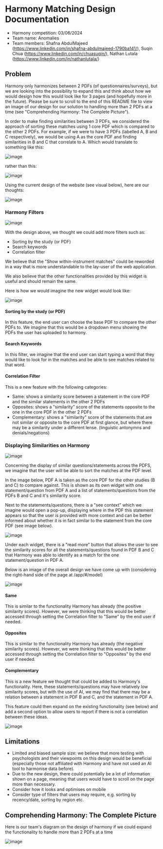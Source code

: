 # Harmony Matching Design Documentation
- Harmony competition: 03/06/2024
- Team name: Anomalies
- Team members: Shafna AbdulMajeed (https://www.linkedin.com/in/shafna-abdulmajeed-1790ba141/), Suqin Chua (https://www.linkedin.com/in/chuasuqin/), Nathan Lutala (https://www.linkedin.com/in/nathanlutala/)

## Problem
Harmony only harmonizes between 2 PDFs (of questionnaires/surveys), but we are looking into the possibility to expand this and think about how we would design how this would look like for 3 pages (and hopefully more in the future). Please be sure to scroll to the end of this README file to view an image of our design for our solution to handling more than 2 PDFs at a time (see "Comprehending Harmony: The Complete Picture").

In order to make finding similarities between 3 PDFs, we considered the approach of sorting these matches using 1 core PDF which is compared to the other 2 PDFs. For example, if we were to have 3 PDFs (labelled A, B and C respectively), we would be using A as the core PDF and finding similarities in B and C that correlate to A. Which would translate to something like this: 

![image](https://github.com/nlutala/hackathon/assets/87072306/847ae79f-bc0d-4109-88a3-3861c93921ee)

rather than this: 

![image](https://github.com/nlutala/hackathon/assets/87072306/a0829795-ac31-441f-81a5-50a872589c74)
 
Using the current design of the website (see visual below), here are our thoughts:

![image](https://github.com/nlutala/hackathon/assets/87072306/d5ed60c6-8e45-4dce-8610-78eb4b18c17a)

### Harmony Filters
![image](https://github.com/nlutala/hackathon/assets/87072306/f7f7aba3-2885-42eb-9c2d-afbfeec4a619)

With the design above, we thought we could add more filters such as:
- Sorting by the study (or PDF)
- Search keywords
- Correlation filter

We believe that the "Show within-instrument matches" could be reworded in a way that is more understandable to the lay-user of the web application.

We also believe that the other functionalities provided by this widget is useful and should remain the same.

Here is how we would imagine the new widget would look like:

![image](https://github.com/nlutala/hackathon/assets/87072306/e5b9d8c3-4f2c-4c50-a06a-2d01e3d4a894)


#### Sorting by the study (or PDF)
In this feature, the end user can choose the base PDF to compare the other PDFs to. We imagine that this would be a dropdown menu showing the PDFs the user has uploaded to harmony.

#### Search Keywords
In this filter, we imagine that the end user can start typing a word that they would like to look for in the matches and be able to see matches related to that word. 

#### Correlation Filter
This is a new feature with the following categories:
- Same: shows a similarity score between a statement in the core PDF and the similar statements in the other 2 PDFs
- Opposites: shows a "similarity" score of the statements opposite to the one in the core PDF in the other 2 PDFs
- Complementary: shows a "similarity" score of the statements that are not similar or opposite to the core PDF at first glance, but where there may be a similarity under a different lense. (linguistic antonymns and denials/negations)

### Displaying Similarities on Harmony
![image](https://github.com/nlutala/hackathon/assets/87072306/1d62d239-87a4-4668-a80f-df07bc8863da)

Concerning the display of similar questions/statements across the PDFS, we imagine that the user will be able to sort the matches at the PDF level.

In the image below, PDF A is taken as the core PDF for the other studies (B and C) to compare against. This is shown as its own widget with one statement/question from PDF A and a list of statements/questions from the PDFs B and C and it's similarity score.

Next to the statements/questions, there is a "see context" which we imagine would open a pop-up, displaying where in the PDF this statement appears so that the user is provided with more context and can be better informed about whether it is in fact similar to the statement from the core PDF (see image below).

![image](https://github.com/nlutala/hackathon/assets/87072306/8d42db27-3154-4b00-8565-3c6470ca87a6)

Under each widget, there is a "read more" button that allows the user to see the similarity scores for all the statements/questions found in PDF B and C that Harmony was able to identify as a match for the one statement/question in PDF A.

Below is an image of the overall design we have come up with (considering the right-hand side of the page at /app/#/model)

![image](https://github.com/nlutala/hackathon/assets/87072306/14f74612-08b1-466a-bc9f-848d8458b654)

#### Same
This is similar to the functionality Harmony has already (the positive similarity scores). However, we were thinking that this would be better accessed through setting the Correlation filter to "Same" by the end user if needed.

#### Opposites
This is similar to the functionality Harmony has already (the negative similarity scores). However, we were thinking that this would be better accessed through setting the Correlation filter to "Opposites" by the end user if needed.

#### Complementary
This is a new feature we thought that could be added to Harmony's functionality. Here, these statements/questions may have relatively low similarity scores, but with the use of AI, we may find that there may be a relation between a statement in PDF B and C, and the statement in PDF A. 

This feature could then expand on the existing functionality (see below) and add a second option to allow users to report if there is not a correlation between these ideas.

![image](https://github.com/nlutala/hackathon/assets/87072306/a4563d27-abf3-47b3-b151-a9a3a1c3bfd2)

## Limitations
- Limited and biased sample size: we believe that more testing with psychologists and their viewpoints on this design would be beneficial (especially those not affiliated with Harmony and have not used an AI tool to harmonise data before).
- Due to the new design, there could potentially be a lot of information shown on a page, meaning that users would have to scroll on the page more than necessary.
- Consider how it looks and optimises on mobile
- Consider type of filters that users may require, e.g. sorting  by recency/date, sorting by region etc.

## Comprehending Harmony: The Complete Picture
Here is our team's diagram on the design of harmony if we could expand the functionality to handle more than 2 PDFs at a time

![image](https://github.com/nlutala/hackathon/assets/87072306/de29d863-e978-4e57-b53d-a9385a559cff)
